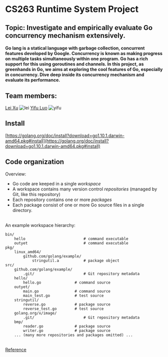 # CS263 Runtime System Project
## Topic: Investigate and empirically evaluate Go concurrency mechanism extensively.

#### Go lang is a statical language with garbage collection, concurrent features developed by Google. Concurrency is known as making progress on multiple tasks simultaneously within one program. Go has a rich support for this using goroutines and channels. In this project, as greenhands in Go, we aims at exploring  the cool features of Go, especially in concurrency. Dive deep inside its concurrency mechanism and evaluate its performance.

## Team members:
[Lei Xu](https://github.com/xuleidawang)
![lei](https://github.com/xuleidawang/CS263Project/images/lei.jpg)
[Yifu Luo](https://github.com/443582555)
![yifu](https://github.com/xuleidawang/CS263Project/images/yifu.jpg)
## Install 
[https://golang.org/doc/install?download=go1.10.1.darwin-amd64.pkg#install](https://golang.org/doc/install?download=go1.10.1.darwin-amd64.pkg#install) 


## Code organization 
Overview:
- Go code are keeped in a single *workspace*
- A workspace contains many version control *repositories* (managed by Git, like this repository)
- Each repository contains one or more *packages*
- Each package consist of one or more Go source files in a single directory.  

\
An example workspace hierarchy:
```
bin/
    hello                          # command executable
    outyet                         # command executable
pkg/
    linux_amd64/
        github.com/golang/example/
            stringutil.a           # package object
src/
    github.com/golang/example/
        .git/                      # Git repository metadata
	hello/
	    hello.go               # command source
	outyet/
	    main.go                # command source
	    main_test.go           # test source
	stringutil/
	    reverse.go             # package source
	    reverse_test.go        # test source
    golang.org/x/image/
        .git/                      # Git repository metadata
	bmp/
	    reader.go              # package source
	    writer.go              # package source
    ... (many more repositories and packages omitted) ...
```
\
[Reference](https://golang.org/doc/code.html#Workspaces)